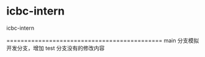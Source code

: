 # icbc-intern
icbc-intern

============================================
main 分支模拟开发分支，增加 test 分支没有的修改内容